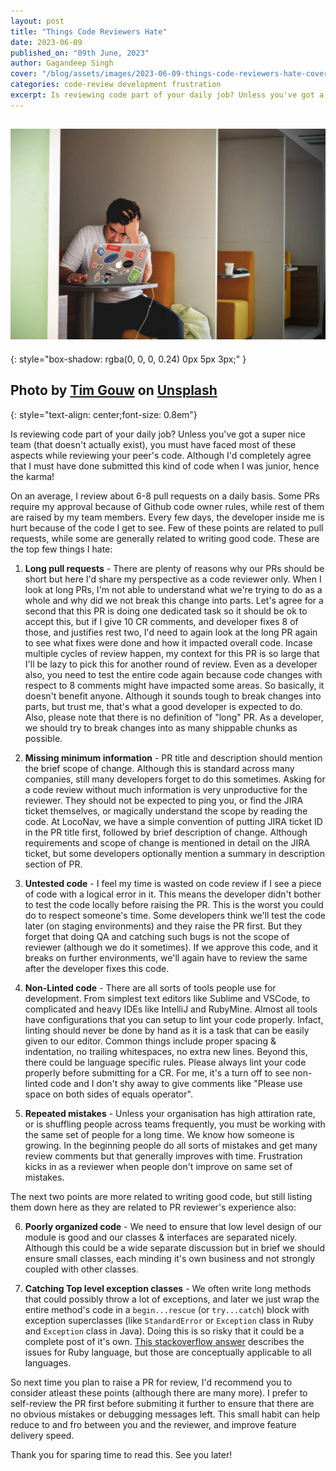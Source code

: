 ```yaml
---
layout: post
title: "Things Code Reviewers Hate"
date: 2023-06-09
published_on: "09th June, 2023"
author: Gagandeep Singh
cover: "/blog/assets/images/2023-06-09-things-code-reviewers-hate-cover.jpg"
categories: code-review development frustration
excerpt: Is reviewing code part of your daily job? Unless you've got a super nice team (that doesn't actually exist), you must have faced most of these aspects while reviewing your peer's code.
---
```


![cover-photo](/blog/assets/images/2023-06-09-things-code-reviewers-hate-cover.jpg)
---
{: style="box-shadow: rgba(0, 0, 0, 0.24) 0px 5px 3px;"
}

Photo by <a href="https://unsplash.com/@punttim?utm_source=unsplash&utm_medium=referral&utm_content=creditCopyText">Tim Gouw</a> on <a href="https://unsplash.com/photos/1K9T5YiZ2WU?utm_source=unsplash&utm_medium=referral&utm_content=creditCopyText">Unsplash</a>
---
{: style="text-align: center;font-size: 0.8em"}

Is reviewing code part of your daily job? Unless you've got a super nice team (that doesn't actually exist), you must have faced most of these aspects while reviewing your peer's code. Although I'd completely agree that I must have done submitted this kind of code when I was junior, hence the karma!

On an average, I review about 6-8 pull requests on a daily basis. Some PRs require my approval because of Github code owner rules, while rest of them are raised by my team members. Every few days, the developer inside me is hurt because of the code I get to see. Few of these points are related to pull requests, while some are generally related to writing good code. These are the top few things I hate:

1. **Long pull requests** - There are plenty of reasons why our PRs should be short but here I'd share my perspective as a code reviewer only. When I look at long PRs, I'm not able to understand what we're trying to do as a whole and why did we not break this change into parts. Let's agree for a second that this PR is doing one dedicated task so it should be ok to accept this, but if I give 10 CR comments, and developer fixes 8 of those, and justifies rest two, I'd need to again look at the long PR again to see what fixes were done and how it impacted overall code. Incase multiple cycles of review happen, my context for this PR is so large that I'll be lazy to pick this for another round of review. Even as a developer also, you need to test the entire code again because code changes with respect to 8 comments might have impacted some areas. So basically, it doesn't benefit anyone. Although it sounds tough to break changes into parts, but trust me, that's what a good developer is expected to do. Also, please note that there is no definition of "long" PR. As a developer, we should try to break changes into as many shippable chunks as possible.

2. **Missing minimum information** - PR title and description should mention the brief scope of change. Although this is standard across many companies, still many developers forget to do this sometimes. Asking for a code review without much information is very unproductive for the reviewer. They should not be expected to ping you, or find the JIRA ticket themselves, or magically understand the scope by reading the code. At LocoNav, we have a simple convention of putting JIRA ticket ID in the PR title first, followed by brief description of change. Although requirements and scope of change is mentioned in detail on the JIRA ticket, but some developers optionally mention a summary in description section of PR.

3. **Untested code** - I feel my time is wasted on code review if I see a piece of code with a logical error in it. This
means the developer didn't bother to test the code locally before raising the PR. This is the worst you could do to respect someone's time. Some developers think we'll test the code later (on staging environments) and they raise the PR first. But they forget that doing QA and catching such bugs is not the scope of reviewer (although we do it sometimes). If we approve this code, and it breaks on further environments, we'll again have to review the same after the developer fixes this code.

4. **Non-Linted code** - There are all sorts of tools people use for development. From simplest text editors like Sublime and VSCode, to complicated and heavy IDEs like IntelliJ and RubyMine. Almost all tools have configurations that you can setup to lint your code properly. Infact, linting should never be done by hand as it is a task that can be easily given to our editor. Common things include proper spacing & indentation, no trailing whitespaces, no extra new lines. Beyond this, there could be language specific rules. Please always lint your code properly before submitting for a CR. For me, it's a turn off to see non-linted code and I don't shy away to give comments like "Please use space on both sides of equals operator".

5. **Repeated mistakes** - Unless your organisation has high attiration rate, or is shuffling people across teams frequently, you must be working with the same set of people for a long time. We know how someone is growing. In the beginning people do all sorts of mistakes and get many review comments but that generally improves with time. Frustration kicks in as a reviewer when people don't improve on same set of mistakes.

The next two points are more related to writing good code, but still listing them down here as they are related to PR reviewer's experience also:

6. **Poorly organized code** - We need to ensure that low level design of our module is good and our classes & interfaces are separated nicely. Although this could be a wide separate discussion but in brief we should ensure small classes, each minding it's own business and not strongly coupled with other classes.

7. **Catching Top level exception classes** - We often write long methods that could possibly throw a lot of exceptions, and later we just wrap the entire method's code in a `begin...rescue` (or `try...catch`) block with exception superclasses (like `StandardError` or `Exception` class in Ruby and `Exception` class in Java). Doing this is so risky that it could be a complete post of it's own. [This stackoverflow answer](https://stackoverflow.com/questions/10048173/why-is-it-bad-style-to-rescue-exception-e-in-ruby) describes the issues for Ruby language, but those are conceptually applicable to all languages.

So next time you plan to raise a PR for review, I'd recommend you to consider atleast these points (although there are many more). I prefer to self-review the PR first before submiting it further to ensure that there are no obvious mistakes or debugging messages left. This small habit can help reduce to and fro between you and the reviewer, and improve feature delivery speed.

Thank you for sparing time to read this. See you later!
